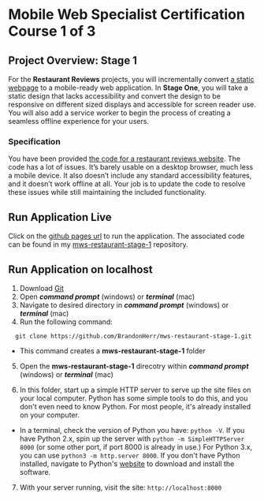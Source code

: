 # Mobile Web Specialist Certification Course 1 of 3

## Project Overview: Stage 1

For the **Restaurant Reviews** projects, you will incrementally convert [a static webpage](https://github.com/udacity/mws-restaurant-stage-1) to a mobile-ready web application. In **Stage One**, you will take a static design that lacks accessibility and convert the design to be responsive on different sized displays and accessible for screen reader use. You will also add a service worker to begin the process of creating a seamless offline experience for your users.

### Specification

You have been provided [the code for a restaurant reviews website](https://github.com/udacity/mws-restaurant-stage-1). The code has a lot of issues. It’s barely usable on a desktop browser, much less a mobile device. It also doesn’t include any standard accessibility features, and it doesn’t work offline at all. Your job is to update the code to resolve these issues while still maintaining the included functionality. 

## Run Application Live
Click on the [github pages url]() to run the application. The associated code can be found in my [mws-restaurant-stage-1]() repository.

## Run Application on localhost
1. Download [Git]()
2. Open *__command prompt__* (windows) or *__terminal__* (mac)
3. Navigate to desired directory in *__command prompt__* (windows) or *__terminal__* (mac)
4. Run the following command: 
```
  git clone https://github.com/BrandonHerr/mws-restaurant-stage-1.git
```
* This command creates a __mws-restaurant-stage-1__ folder
5. Open the __mws-restaurant-stage-1__ direcotry within *__command prompt__* (windows) or *__terminal__* (mac)

6. In this folder, start up a simple HTTP server to serve up the site files on your local computer. Python has some simple tools to do this, and you don't even need to know Python. For most people, it's already installed on your computer. 

* In a terminal, check the version of Python you have: `python -V`. If you have Python 2.x, spin up the server with `python -m SimpleHTTPServer 8000` (or some other port, if port 8000 is already in use.) For Python 3.x, you can use `python3 -m http.server 8000`. If you don't have Python installed, navigate to Python's [website](https://www.python.org/) to download and install the software.

7. With your server running, visit the site: `http://localhost:8000`




